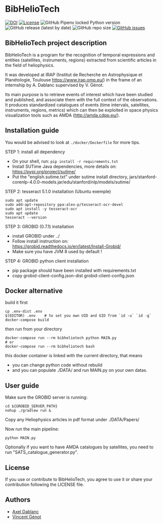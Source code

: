 # BibHelioTech

[![DOI](https://zenodo.org/badge/515186537.svg)](https://zenodo.org/badge/latestdoi/515186537)
[![License](https://img.shields.io/github/license/ADablanc/BibHelioTech.svg)](http://www.apache.org/licenses/LICENSE-2.0.html)
![GitHub Pipenv locked Python version](https://img.shields.io/github/pipenv/locked/python-version/ADablanc/BibHelioTech)
![GitHub release (latest by date)](https://img.shields.io/github/v/release/ADablanc/BibHelioTech)
![GitHub repo size](https://img.shields.io/github/repo-size/ADablanc/BibHelioTech)
[![GitHub issues](https://img.shields.io/github/issues/ADablanc/BibHelioTech)](https://github.com/ADablanc/BibHelioTech/issues)

## BibHelioTech project description
BibHelioTech is a program for the recognition of temporal expressions and entities (satellites, instruments, regions) extracted from scientific articles in the field of heliophysics.

It was developed at IRAP (Institut de Recherche en Astrophysique et Planétologie, Toulouse https://www.irap.omp.eu/) in the frame of an internship by A. Dablanc supervised by V. Génot.

Its main purpose is to retrieve events of interest which have been studied and published, and associate them with the full context of the observations. It produces standardized catalogues of events (time intervals, satellites, instruments, regions, metrics) which can then be exploited in space physics visualization tools such as AMDA (http://amda.cdpp.eu/).

## Installation guide

You would be advised to look at `./docker/Dockerfile` for more tips.

STEP 1: install all dependency

* On your shell, run: `pip install -r requirements.txt`
* Install SUTime Java dependencies, more details on: https://pypi.org/project/sutime/ 
* Put the "english.sutime.txt" under sutime install directory, jars/stanford-corenlp-4.0.0-models.jar/edu/stanford/nlp/models/sutime/


STEP 2: tesseract 5.1.0 installation (Ubuntu exemple)

    sudo apt update
    sudo add-apt-repository ppa:alex-p/tesseract-ocr-devel
    sudo apt install -y tesseract-ocr
    sudo apt update
    tesseract --version

STEP 3: GROBID (0.7.1) installation

* install GROBID under ../
* Follow install instruction on: https://grobid.readthedocs.io/en/latest/Install-Grobid/ 
* Make sure you have JVM 8 used by default !

STEP 4: GROBID python client installation

* pip package should have been installed with requirements.txt
* copy grobid-client-config.json-dist grobid-client-config.json

## Docker alternative

build it first

    cp .env-dist .env
    $(EDITOR) .env    # to set you own UID and GID from `id -u` `id -g`
    docker-compose build

then run from your directory

    docker-compose run --rm bibheliotech python MAIN.py
    # or
    docker-compose run --rm bibheliotech bash

this docker container is linked with the current directory, that means

* you can change python code without rebuild
* and you can populate ./DATA/ and run MAIN.py on your own datas.

## User guide
Make sure the GROBID server is running:

    cd ${GROBID_SERVER_PATH}
    nohup ./gradlew run &

Copy any Heliophysics articles in pdf format under ./DATA/Papers/

Now run the main pipeline:

    python MAIN.py

Optionally if you want to have AMDA catalogues by satellites, you need to run "SATS_catalogue_generator.py".

## License

If you use or contribute to BibHelioTech, you agree to use it or share your contribution following the LICENSE file.

## Authors
* [Axel Dablanc](axel.alain.dablanc@gmail.com)
* [Vincent Génot](vincent.genot@irap.omp.eu)
